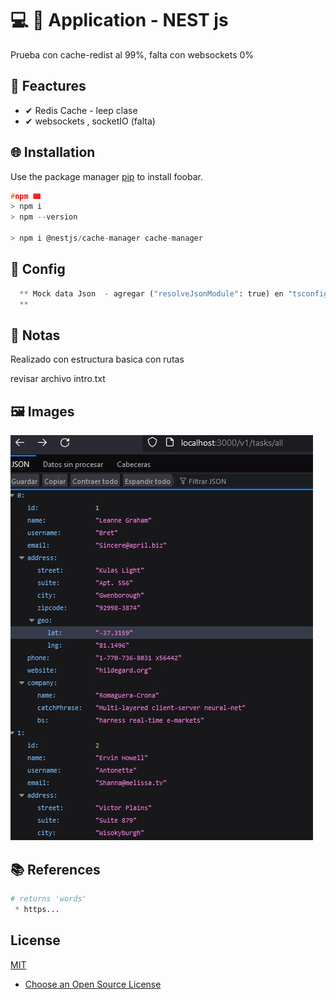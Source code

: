 # 💻 💎 Application - NEST js

Prueba con cache-redist al 99%, falta con websockets 0%

## 📌 Feactures

 * ✔ Redis Cache - leep clase
 * ✔ websockets ,  socketIO (falta)

## 🌐 Installation

Use the package manager [pip](https://pip.pypa.io/en/stable/) to install foobar.

```c
#npm 📟
> npm i
> npm --version

> npm i @nestjs/cache-manager cache-manager
```

## 📐 Config
```python
  ** Mock data Json  - agregar ("resolveJsonModule": true) en "tsconfig.json"
  **
```

## 📝 Notas

Realizado con estructura basica con rutas

revisar archivo intro.txt

## 🖼 Images
  <img src=main.jpg alt="Main"/>

## 📚 References

```python
# returns 'words'
 * https...

```

## License

[MIT](https://choosealicense.com/licenses/mit/)

* [Choose an Open Source License](https://choosealicense.com)